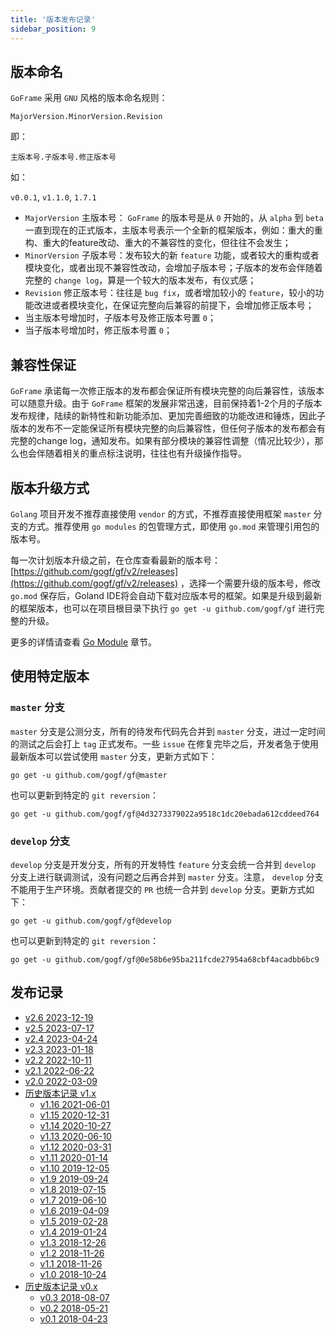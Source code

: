 ```yaml
---
title: '版本发布记录'
sidebar_position: 9
---
```


## 版本命名

`GoFrame` 采用 `GNU` 风格的版本命名规则：

`MajorVersion.MinorVersion.Revision`

即：

`主版本号.子版本号.修正版本号`

如：

`v0.0.1`, `v1.1.0`, `1.7.1`

- `MajorVersion` 主版本号： `GoFrame` 的版本号是从 `0` 开始的，从 `alpha` 到 `beta` 一直到现在的正式版本，主版本号表示一个全新的框架版本，例如：重大的重构、重大的feature改动、重大的不兼容性的变化，但往往不会发生；
- `MinorVersion` 子版本号：发布较大的新 `feature` 功能，或者较大的重构或者模块变化，或者出现不兼容性改动，会增加子版本号；子版本的发布会伴随着完整的 `change log`，算是一个较大的版本发布，有仪式感；
- `Revision` 修正版本号：往往是 `bug fix`，或者增加较小的 `feature`，较小的功能改进或者模块变化，在保证完整向后兼容的前提下，会增加修正版本号；
- 当主版本号增加时，子版本号及修正版本号置 `0`；
- 当子版本号增加时，修正版本号置 `0`；

## 兼容性保证

`GoFrame` 承诺每一次修正版本的发布都会保证所有模块完整的向后兼容性，该版本可以随意升级。由于 `GoFrame` 框架的发展非常迅速，目前保持着1-2个月的子版本发布规律，陆续的新特性和新功能添加、更加完善细致的功能改进和锤炼，因此子版本的发布不一定能保证所有模块完整的向后兼容性，但任何子版本的发布都会有完整的change log，通知发布。如果有部分模块的兼容性调整（情况比较少），那么也会伴随着相关的重点标注说明，往往也有升级操作指导。

## 版本升级方式

`Golang` 项目开发不推荐直接使用 `vendor` 的方式，不推荐直接使用框架 `master` 分支的方式。推荐使用 `go modules` 的包管理方式，即使用 `go.mod` 来管理引用包的版本号。

每一次计划版本升级之前，在仓库查看最新的版本号： [https://github.com/gogf/gf/v2/releases](https://github.com/gogf/gf/v2/releases) ，选择一个需要升级的版本号，修改 `go.mod` 保存后，Goland IDE将会自动下载对应版本号的框架。如果是升级到最新的框架版本，也可以在项目根目录下执行 `go get -u github.com/gogf/gf` 进行完整的升级。

更多的详情请查看 [Go Module](/docs/项目开发/准备工作/Go%20Module) 章节。

## 使用特定版本

### `master` 分支

`master` 分支是公测分支，所有的待发布代码先合并到 `master` 分支，进过一定时间的测试之后会打上 `tag` 正式发布。一些 `issue` 在修复完毕之后，开发者急于使用最新版本可以尝试使用 `master` 分支，更新方式如下：

```
go get -u github.com/gogf/gf@master
```

也可以更新到特定的 `git reversion`：

```
go get -u github.com/gogf/gf@4d3273379022a9518c1dc20ebada612cddeed764
```

### `develop` 分支

`develop` 分支是开发分支，所有的开发特性 `feature` 分支会统一合并到 `develop` 分支上进行联调测试，没有问题之后再合并到 `master` 分支。注意， `develop` 分支不能用于生产环境。贡献者提交的 `PR` 也统一合并到 `develop` 分支。更新方式如下：

```
go get -u github.com/gogf/gf@develop
```

也可以更新到特定的 `git reversion`：

```
go get -u github.com/gogf/gf@0e58b6e95ba211fcde27954a68cbf4acadbb6bc9
```

## 发布记录

- [v2.6 2023-12-19](/docs/版本发布记录/v2.6%202023-12-19)
- [v2.5 2023-07-17](/docs/版本发布记录/v2.5%202023-07-17)
- [v2.4 2023-04-24](/docs/版本发布记录/v2.4%202023-04-24)
- [v2.3 2023-01-18](/docs/版本发布记录/v2.3%202023-01-18)
- [v2.2 2022-10-11](/docs/版本发布记录/v2.2%202022-10-11)
- [v2.1 2022-06-22](/docs/版本发布记录/v2.1%202022-06-22)
- [v2.0 2022-03-09](/docs/版本发布记录/v2.0%202022-03-09)
- [历史版本记录 v1.x](/docs/版本发布记录/历史版本记录%20v1.x)
  - [v1.16 2021-06-01](/docs/版本发布记录/历史版本记录%20v1.x/v1.16%202021-06-01)
  - [v1.15 2020-12-31](/docs/版本发布记录/历史版本记录%20v1.x/v1.15%202020-12-31)
  - [v1.14 2020-10-27](/docs/版本发布记录/历史版本记录%20v1.x/v1.14%202020-10-27)
  - [v1.13 2020-06-10](/docs/版本发布记录/历史版本记录%20v1.x/v1.13%202020-06-10)
  - [v1.12 2020-03-31](/docs/版本发布记录/历史版本记录%20v1.x/v1.12%202020-03-31)
  - [v1.11 2020-01-14](/docs/版本发布记录/历史版本记录%20v1.x/v1.11%202020-01-14)
  - [v1.10 2019-12-05](/docs/版本发布记录/历史版本记录%20v1.x/v1.10%202019-12-05)
  - [v1.9 2019-09-24](/docs/版本发布记录/历史版本记录%20v1.x/v1.9%202019-09-24)
  - [v1.8 2019-07-15](/docs/版本发布记录/历史版本记录%20v1.x/v1.8%202019-07-15)
  - [v1.7 2019-06-10](/docs/版本发布记录/历史版本记录%20v1.x/v1.7%202019-06-10)
  - [v1.6 2019-04-09](/docs/版本发布记录/历史版本记录%20v1.x/v1.6%202019-04-09)
  - [v1.5 2019-02-28](/docs/版本发布记录/历史版本记录%20v1.x/v1.5%202019-02-28)
  - [v1.4 2019-01-24](/docs/版本发布记录/历史版本记录%20v1.x/v1.4%202019-01-24)
  - [v1.3 2018-12-26](/docs/版本发布记录/历史版本记录%20v1.x/v1.3%202018-12-26)
  - [v1.2 2018-11-26](/docs/版本发布记录/历史版本记录%20v1.x/v1.2%202018-11-26)
  - [v1.1 2018-11-26](/docs/版本发布记录/历史版本记录%20v1.x/v1.1%202018-11-26)
  - [v1.0 2018-10-24](/docs/版本发布记录/历史版本记录%20v1.x/v1.0%202018-10-24)
- [历史版本记录 v0.x](/docs/版本发布记录/历史版本记录%20v0.x)
  - [v0.3 2018-08-07](/docs/版本发布记录/历史版本记录%20v0.x/v0.3%202018-08-07)
  - [v0.2 2018-05-21](/docs/版本发布记录/历史版本记录%20v0.x/v0.2%202018-05-21)
  - [v0.1 2018-04-23](/docs/版本发布记录/历史版本记录%20v0.x/v0.1%202018-04-23)